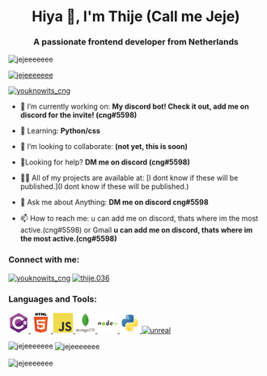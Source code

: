 <h1 align="center">Hiya 👋, I'm Thije (Call me Jeje)</h1>
<h3 align="center">A passionate frontend developer from Netherlands</h3>

<p align="left"> <img src="https://komarev.com/ghpvc/?username=jejeeeeeee&label=Profile%20views&color=0e75b6&style=flat" alt="jejeeeeeee" /> </p>

<p align="left"> <a href="https://jejeeeeeee.github.io/Sentinel-invite-site/"><img src="https://github-profile-trophy.vercel.app/?username=jejeeeeeee" alt="jejeeeeeee" /></a> </p>

<p align="left"> <a href="https://twitter.com/youknowits_cng" target="blank"><img src="https://img.shields.io/twitter/follow/youknowits_cng?logo=twitter&style=for-the-badge" alt="youknowits_cng" /></a> </p>

- 🔭 I’m currently working on: **My discord bot! Check it out, add me on discord for the invite! (cng#5598)**

- 🌱 Learning: **Python/css**

- 👯 I’m looking to collaborate: **(not yet, this is soon)**

- 🤝Looking for help? **DM me on discord (cng#5598)**

- 👨‍💻 All of my projects are available at: [I dont know if these will be published.](I dont know if these will be published.)

- 💬 Ask me about Anything: **DM me on discord cng#5598**

- 📫 How to reach me: u can add me on discord, thats where im the most active.(cng#5598) or Gmail **u can add me on discord, thats where im the most active.(cng#5598)**

<h3 align="left">Connect with me:</h3>
<p align="left">
<a href="https://twitter.com/youknowits_cng" target="blank"><img align="center" src="https://raw.githubusercontent.com/rahuldkjain/github-profile-readme-generator/master/src/images/icons/Social/twitter.svg" alt="youknowits_cng" height="30" width="40" /></a>
<a href="https://instagram.com/thije.036" target="blank"><img align="center" src="https://raw.githubusercontent.com/rahuldkjain/github-profile-readme-generator/master/src/images/icons/Social/instagram.svg" alt="thije.036" height="30" width="40" /></a>
</p>

<h3 align="left">Languages and Tools:</h3>
<p align="left"> <a href="https://www.w3schools.com/cs/" target="_blank" rel="noreferrer"> <img src="https://raw.githubusercontent.com/devicons/devicon/master/icons/csharp/csharp-original.svg" alt="csharp" width="40" height="40"/> </a> <a href="https://www.w3.org/html/" target="_blank" rel="noreferrer"> <img src="https://raw.githubusercontent.com/devicons/devicon/master/icons/html5/html5-original-wordmark.svg" alt="html5" width="40" height="40"/> </a> <a href="https://developer.mozilla.org/en-US/docs/Web/JavaScript" target="_blank" rel="noreferrer"> <img src="https://raw.githubusercontent.com/devicons/devicon/master/icons/javascript/javascript-original.svg" alt="javascript" width="40" height="40"/> </a> <a href="https://www.mongodb.com/" target="_blank" rel="noreferrer"> <img src="https://raw.githubusercontent.com/devicons/devicon/master/icons/mongodb/mongodb-original-wordmark.svg" alt="mongodb" width="40" height="40"/> </a> <a href="https://nodejs.org" target="_blank" rel="noreferrer"> <img src="https://raw.githubusercontent.com/devicons/devicon/master/icons/nodejs/nodejs-original-wordmark.svg" alt="nodejs" width="40" height="40"/> </a> <a href="https://www.python.org" target="_blank" rel="noreferrer"> <img src="https://raw.githubusercontent.com/devicons/devicon/master/icons/python/python-original.svg" alt="python" width="40" height="40"/> </a> <a href="https://unrealengine.com/" target="_blank" rel="noreferrer"> <img src="https://raw.githubusercontent.com/kenangundogan/fontisto/036b7eca71aab1bef8e6a0518f7329f13ed62f6b/icons/svg/brand/unreal-engine.svg" alt="unreal" width="40" height="40"/> </a> </p>

<p><img align="left" src="https://github-readme-stats.vercel.app/api/top-langs?username=jejeeeeeee&show_icons=true&locale=en&layout=compact" alt="jejeeeeeee" /></p>

<p>&nbsp;<img align="center" src="https://github-readme-stats.vercel.app/api?username=jejeeeeeee&show_icons=true&locale=en" alt="jejeeeeeee" /></p>

<p><img align="center" src="https://github-readme-streak-stats.herokuapp.com/?user=jejeeeeeee&" alt="jejeeeeeee" /></p>
